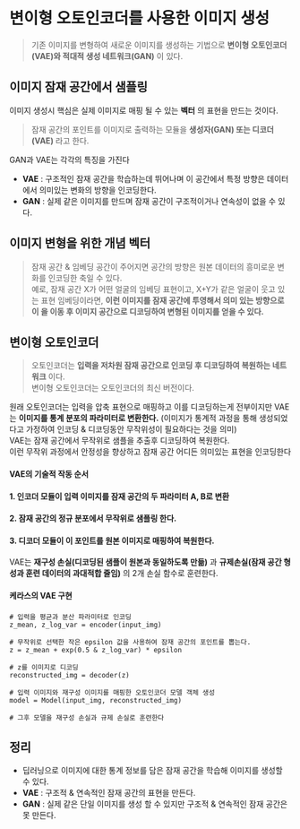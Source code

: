 # 변이형 오토인코더를 사용한 이미지 생성
> 기존 이미지를 변형하여 새로운 이미지를 생성하는 기법으로 __변이형 오토인코더(VAE)와 적대적 생성 네트워크(GAN)__ 이 있다.

## 이미지 잠재 공간에서 샘플링
이미지 생성시 핵심은 실제 이미지로 매핑 될 수 있는 __벡터__ 의 표현을 만드는 것이다.
> 잠재 공간의 포인트를 이미지로 출력하는 모듈을 __생성자(GAN) 또는 디코더(VAE)__ 라고 한다.   

GAN과 VAE는 각각의 특징을 가진다
* __VAE__ : 구조적인 잠재 공간을 학습하는데 뛰어나며 이 공간에서 특정 방향은 데이터에서 의미있는 변화의 방향을 인코딩한다.
* __GAN__ : 실제 같은 이미지를 만드며 잠재 공간이 구조적이거나 연속성이 없을 수 있다.   

## 이미지 변형을 위한 개념 벡터
> 잠재 공간 & 임베딩 공간이 주어지면 공간의 방향은 원본 데이터의 흥미로운 변화를 인코딩한 축일 수 있다.   
예로, 잠재 공간 X가 어떤 얼굴의 임베딩 표현이고, X+Y가 같은 얼굴이 웃고 있는 표현 임베딩이라면, __이런 이미지를 잠재 공간에 투영해서 의미 있는 방향으로 이 을 이동 후 이미지 공간으로 디코딩하여 변형된 이미지를 얻을 수 있다.__   

## 변이형 오토인코더
> 오토인코더는 __입력을 저차원 잠재 공간으로 인코딩 후 디코딩하여 복원하는 네트워크__ 이다.   
> 변이형 오토인코더는 오토인코더의 최신 버전이다.   

원래 오토인코더는 입력을 압축 표현으로 매핑하고 이를 디코딩하는게 전부이지만 VAE는 __이미지를 통계 분포의 파라미터로 변환한다.__ (이미지가 통계적 과정을 통해 생성되었다고 가정하여 인코딩 & 디코딩동안 무작위성이 필요하다는 것을 의미)   
VAE는 잠재 공간에서 무작위로 샘플을 추출후 디코딩하여 복원한다.   
이런 무작위 과정에서 안정성을 향상하고 잠재 공간 어디든 의미있는 표현을 인코딩한다  

#### __VAE의 기술적 작동 순서__
#### 1. 인코더 모듈이 입력 이미지를 잠재 공간의 두 파라미터 A, B로 변환
#### 2. 잠재 공간의 정규 분포에서 무작위로 샘플링 한다.
#### 3. 디코더 모듈이 이 포인트를 원본 이미지로 매핑하여 복원한다.  

VAE는 __재구성 손실(디코딩된 샘플이 원본과 동일하도록 만듦)__ 과 __규제손실(잠재 공간 형성과 훈련 데이터의 과대적합 줄임)__ 의 2개 손실 함수로 훈련한다.  

#### __케라스의 VAE 구현__
```
# 입력을 평균과 분산 파라미터로 인코딩
z_mean, z_log_var = encoder(input_img)

# 무작위로 선택한 작은 epsilon 값을 사용하여 잠재 공간의 포인트를 뽑는다.
z = z_mean + exp(0.5 & z_log_var) * epsilon

# z를 이미지로 디코딩
reconstructed_img = decoder(z)

# 입력 이미지와 재구성 이미지를 매핑한 오토인코더 모델 객체 생성
model = Model(input_img, reconstructed_img)

# 그후 모델을 재구성 손실과 규제 손실로 훈련한다
```

## 정리
* 딥러닝으로 이미지에 대한 통계 정보를 담은 잠재 공간을 학습해 이미지를 생성할 수 있다.
* __VAE__ : 구조적 & 연속적인 잠재 공간의 표현을 만든다.
* __GAN__ : 실제 같은 단일 이미지를 생성 할 수 있지만 구조적 & 연속적인 잠재 공간은 못 만든다.